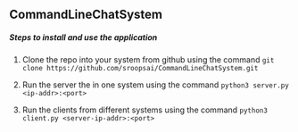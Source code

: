 ## CommandLineChatSystem

##### Steps to install and use the application

1. Clone the repo into your system from github using the command 
`git clone https://github.com/sroopsai/CommandLineChatSystem.git`

2. Run the server the in one system using the command 
`python3 server.py <ip-addr>:<port>`

3. Run the clients from different systems using the command
`python3 client.py <server-ip-addr>:<port>`


